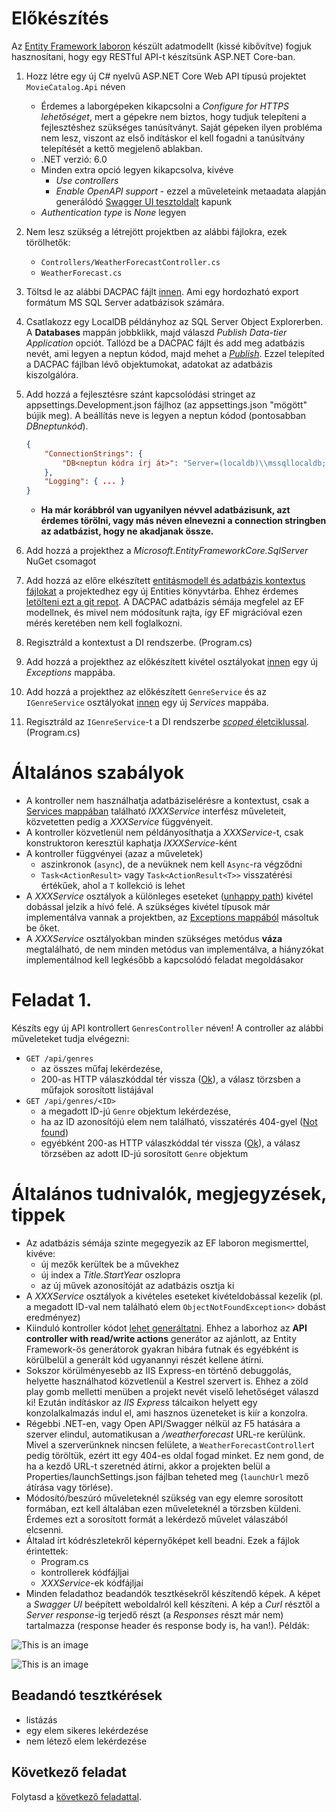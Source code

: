 # Előkészítés

Az [Entity Framework laboron](../ef/README.md) készült adatmodellt (kissé kibővítve) fogjuk hasznosítani, hogy egy RESTful API-t készítsünk ASP.NET Core-ban.

1. Hozz létre egy új C# nyelvű ASP.NET Core Web API típusú projektet `MovieCatalog.Api` néven
    - Érdemes a laborgépeken kikapcsolni a *Configure for HTTPS lehetőséget*, mert a gépekre nem biztos, hogy tudjuk telepíteni a fejlesztéshez szükséges tanúsítványt. Saját gépeken ilyen probléma nem lesz, viszont az első indításkor el kell fogadni a tanúsítvány telepítését a kettő megjelenő ablakban.
    - .NET verzió: 6.0
    - Minden extra opció legyen kikapcsolva, kivéve 
      - *Use controllers*
      - *Enable OpenAPI support* - ezzel a műveleteink metaadata alapján generálódó [Swagger UI tesztoldalt](https://swagger.io/tools/swagger-ui/) kapunk
    - *Authentication type* is *None* legyen
    
1. Nem lesz szükség a létrejött projektben az alábbi fájlokra, ezek törölhetők:
    - `Controllers/WeatherForecastController.cs`
    - `WeatherForecast.cs`

1. Töltsd le az alábbi DACPAC fájlt [innen](./data/moviecatalogdb.dacpac). Ami egy hordozható export formátum MS SQL Server adatbázisok számára.

1. Csatlakozz egy LocalDB példányhoz az SQL Server Object Explorerben. A **Databases** mappán jobbklikk, majd válaszd *Publish Data-tier Application* opciót. Tallózd be a DACPAC fájlt és add meg adatbázis nevét, ami legyen a neptun kódod, majd mehet a [*Publish*](https://learn.microsoft.com/en-us/sql/ssdt/extract-publish-and-register-dacpac-files?view=sql-server-ver16#publish-data-tier-application). Ezzel telepíted a DACPAC fájlban lévő objektumokat, adatokat az adatbázis kiszolgálóra.

1. Add hozzá a fejlesztésre szánt kapcsolódási stringet az appsettings.Development.json fájlhoz (az appsettings.json "mögött" bújik meg). A beállítás neve is legyen a neptun kódod (pontosabban *DBneptunkód*).

    ``` JSON
    {
        "ConnectionStrings": {
            "DB<neptun kódra írj át>": "Server=(localdb)\\mssqllocaldb;Database=<neptun kódra írj át>;Trusted_Connection=True;MultipleActiveResultSets=true"
        },
        "Logging": { ... }
    }
    ```

    - **Ha már korábbról van ugyanilyen névvel adatbázisunk, azt érdemes törölni, vagy más néven elnevezni a connection stringben az adatbázist, hogy ne akadjanak össze.**

1. Add hozzá a projekthez a *Microsoft.EntityFrameworkCore.SqlServer* NuGet csomagot

1. Add hozzá az előre elkészített [entitásmodell és adatbázis kontextus fájlokat](./snippets/Entities) a projektedhez egy új Entities könyvtárba. Ehhez érdemes [letölteni ezt a git repot](https://github.com/VIAUBC01/labor-leirasok/archive/refs/heads/master.zip). A DACPAC adatbázis sémája megfelel az EF modellnek, és mivel nem módosítunk rajta, így EF migrációval ezen mérés keretében nem kell foglalkozni.

1. Regisztráld a kontextust a DI rendszerbe. (Program.cs) 

1. Add hozzá a projekthez az előkészített kivétel osztályokat [innen](./snippets/Exceptions) egy új *Exceptions* mappába. 

1. Add hozzá a projekthez az előkészített `GenreService` és az `IGenreService` osztályokat [innen](./snippets/Services) egy új *Services* mappába. 

1. Regisztráld az `IGenreService`-t a DI rendszerbe [*scoped* életciklussal](https://learn.microsoft.com/en-us/dotnet/api/microsoft.extensions.dependencyinjection.servicecollectionserviceextensions.addscoped?view=dotnet-plat-ext-6.0&viewFallbackFrom=net-6.0#microsoft-extensions-dependencyinjection-servicecollectionserviceextensions-addscoped-2(microsoft-extensions-dependencyinjection-iservicecollection)). (Program.cs)

# Általános szabályok

- A kontroller nem használhatja adatbáziselérésre a kontextust, csak a [Services mappában](./snippets/Services) található *IXXXService* interfész műveleteit, közvetetten pedig a *XXXService* függvényeit.
- A kontroller közvetlenül nem példányosíthatja a *XXXService*-t, csak konstruktoron keresztül kaphatja *IXXXService*-ként
- A kontroller függvényei (azaz a műveletek)
    - aszinkronok (`async`), de a nevüknek nem kell `Async`-ra végződni
    - `Task<ActionResult>` vagy `Task<ActionResult<T>>` visszatérési értékűek, ahol a `T` kollekció is lehet
- A *XXXService* osztályok a különleges eseteket ([unhappy path](https://en.wikipedia.org/wiki/Happy_path)) kivétel dobással jelzik a hívó felé. A szükséges kivétel típusok már implementálva vannak a projektben, az [Exceptions mappából](./snippets/Exceptions) másoltuk be őket.
- A *XXXService* osztályokban minden szükséges metódus **váza** megtalálható, de nem minden metódus van implementálva, a hiányzókat implementálnod kell legkésőbb a kapcsolódó feladat megoldásakor

# Feladat 1.

Készíts egy új API kontrollert `GenresController` néven! A controller az alábbi műveleteket tudja elvégezni:
- `GET /api/genres`
  - az összes műfaj lekérdezése,
  - 200-as HTTP válaszkóddal tér vissza ([Ok](https://httpstatusdogs.com/200-ok)), a válasz törzsben a műfajok sorosított listájával
- `GET /api/genres/<ID>`
  - a megadott ID-jú `Genre` objektum lekérdezése,
  - ha az ID azonosítójú elem nem található, visszatérés 404-gyel ([Not found](https://httpstatusdogs.com/404-not-found))
  - egyébként 200-as HTTP válaszkóddal tér vissza ([Ok](https://httpstatusdogs.com/200-ok)), a válasz törzsében az adott ID-jú sorosított `Genre` objektum

# Általános tudnivalók, megjegyzések, tippek

- Az adatbázis sémája szinte megegyezik az EF laboron megismerttel, kivéve:
  - új mezők kerültek be a művekhez
  - új index a *Title.StartYear* oszlopra
  - az új művek azonosítóját az adatbázis osztja ki  
- A *XXXService* osztályok a kivételes eseteket kivételdobással kezelik (pl. a megadott ID-val nem található elem `ObjectNotFoundException<>` dobást eredményez)
- Kiinduló kontroller kódot [lehet generáltatni](https://learn.microsoft.com/en-us/aspnet/core/tutorials/first-web-api?view=aspnetcore-6.0&tabs=visual-studio#scaffold-a-controller). Ehhez a laborhoz az **API controller with read/write actions** generátor az ajánlott, az Entity Framework-ös generátorok gyakran hibára futnak és egyébként is körülbelül a generált kód ugyanannyi részét kellene átírni.
- Sokszor körülményesebb az IIS Express-en történő debuggolás, helyette használhatod közvetlenül a Kestrel szervert is. Ehhez a zöld play gomb melletti menüben a projekt nevét viselő lehetőséget válaszd ki! Ezután indításkor az *IIS Express* tálcaikon helyett egy konzolalkalmazás indul el, ami hasznos üzeneteket is kiír a konzolra.
- Régebbi .NET-en, vagy Open API/Swagger nélkül az F5 hatására a szerver elindul, automatikusan a */weatherforecast* URL-re kerülünk. Mivel a szerverünknek nincsen felülete, a `WeatherForecastController`t pedig töröltük, ezért itt egy 404-es oldal fogad minket. Ez nem gond, de ha a kezdő URL-t szeretnéd átírni, akkor a projekten belül a Properties/launchSettings.json fájlban teheted meg (`launchUrl` mező átírása vagy törlése).
- Módosító/beszúró műveleteknél szükség van egy elemre sorosított formában, ezt kell általában ezen műveleteknél a törzsben küldeni. Érdemes ezt a sorosított formát a lekérdező művelet válaszából elcsenni.
- Általad írt kódrészletekről képernyőképet kell beadni. Ezek a fájlok érintettek:
  - Program.cs
  - kontrollerek kódfájljai
  - *XXXService*-ek kódfájljai
- Minden feladathoz beadandók tesztkésekről készítendő képek. A képet a *Swagger UI* beépített weboldalról kell készíteni. A kép a *Curl* résztől a *Server response*-ig terjedő részt (a *Responses* részt már nem) tartalmazza (response header és response body is, ha van!). Példák:

![This is an image](./images/req_p%C3%A9lda.png)

![This is an image](./images/req_p%C3%A9lda2.png)


## Beadandó tesztkérések

- listázás
- egy elem sikeres lekérdezése
- nem létező elem lekérdezése

## Következő feladat

Folytasd a [következő feladattal](Feladat-2.md).

